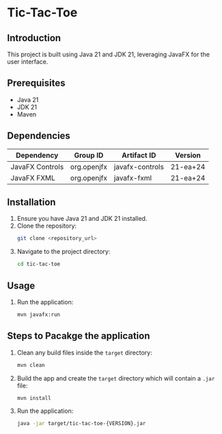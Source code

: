 # Tic-Tac-Toe

## Introduction
This project is built using Java 21 and JDK 21, leveraging JavaFX for the user interface.

## Prerequisites
- Java 21
- JDK 21
- Maven

## Dependencies

| Dependency        | Group ID       | Artifact ID    | Version      |
|-------------------|----------------|----------------|--------------|
| JavaFX Controls   | org.openjfx    | javafx-controls| 21-ea+24     |
| JavaFX FXML       | org.openjfx    | javafx-fxml    | 21-ea+24     |

## Installation

1. Ensure you have Java 21 and JDK 21 installed.
2. Clone the repository:
    ```sh
    git clone <repository_url>
    ```
3. Navigate to the project directory:
    ```sh
    cd tic-tac-toe
    ```

## Usage

1. Run the application:
    ```sh
    mvn javafx:run
    ```

## Steps to Pacakge the application

1. Clean any build files inside the `target` directory:
    ```sh
    mvn clean
    ```
2. Build the app and create the `target` directory which will contain a `.jar` file:
    ```sh
    mvn install
    ```
3. Run the application:
    ```sh
    java -jar target/tic-tac-toe-{VERSION}.jar
    ```

